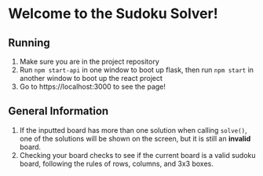 # Welcome to the Sudoku Solver!

## Running

1. Make sure you are in the project repository
2. Run `npm start-api` in one window to boot up flask, then run `npm start` in another window to boot up the react project
3. Go to https://localhost:3000 to see the page!

## General Information

1. If the inputted board has more than one solution when calling `solve()`, one of the solutions will be shown on the screen, but it is still an **invalid** board.
2. Checking your board checks to see if the current board is a valid sudoku board, following the rules of rows, columns, and 3x3 boxes.
